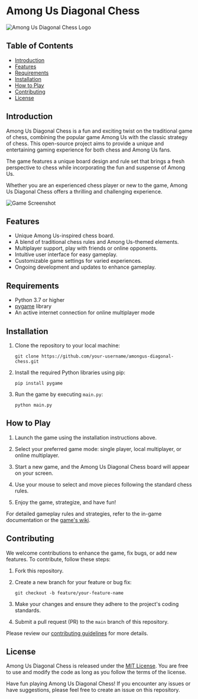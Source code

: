 # Among Us Diagonal Chess

![Among Us Diagonal Chess Logo](https://example.com/amongus-diagonal-chess-logo.png)

## Table of Contents
- [Introduction](#introduction)
- [Features](#features)
- [Requirements](#requirements)
- [Installation](#installation)
- [How to Play](#how-to-play)
- [Contributing](#contributing)
- [License](#license)

## Introduction

Among Us Diagonal Chess is a fun and exciting twist on the traditional game of chess, combining the popular game Among Us with the classic strategy of chess. This open-source project aims to provide a unique and entertaining gaming experience for both chess and Among Us fans.

The game features a unique board design and rule set that brings a fresh perspective to chess while incorporating the fun and suspense of Among Us.

Whether you are an experienced chess player or new to the game, Among Us Diagonal Chess offers a thrilling and challenging experience.

![Game Screenshot](https://example.com/amongus-diagonal-chess-screenshot.png)

## Features

- Unique Among Us-inspired chess board.
- A blend of traditional chess rules and Among Us-themed elements.
- Multiplayer support, play with friends or online opponents.
- Intuitive user interface for easy gameplay.
- Customizable game settings for varied experiences.
- Ongoing development and updates to enhance gameplay.

## Requirements

- Python 3.7 or higher
- [pygame](https://www.pygame.org/) library
- An active internet connection for online multiplayer mode

## Installation

1. Clone the repository to your local machine:
   ```shell
   git clone https://github.com/your-username/amongus-diagonal-chess.git
   ```

2. Install the required Python libraries using pip:
   ```shell
   pip install pygame
   ```

3. Run the game by executing `main.py`:
   ```shell
   python main.py
   ```

## How to Play

1. Launch the game using the installation instructions above.

2. Select your preferred game mode: single player, local multiplayer, or online multiplayer.

3. Start a new game, and the Among Us Diagonal Chess board will appear on your screen.

4. Use your mouse to select and move pieces following the standard chess rules.

5. Enjoy the game, strategize, and have fun!

For detailed gameplay rules and strategies, refer to the in-game documentation or the [game's wiki](https://github.com/your-username/amongus-diagonal-chess/wiki).

## Contributing

We welcome contributions to enhance the game, fix bugs, or add new features. To contribute, follow these steps:

1. Fork this repository.

2. Create a new branch for your feature or bug fix:

   ```shell
   git checkout -b feature/your-feature-name
   ```

3. Make your changes and ensure they adhere to the project's coding standards.

4. Submit a pull request (PR) to the `main` branch of this repository.

Please review our [contributing guidelines](CONTRIBUTING.md) for more details.

## License

Among Us Diagonal Chess is released under the [MIT License](LICENSE). You are free to use and modify the code as long as you follow the terms of the license.

Have fun playing Among Us Diagonal Chess! If you encounter any issues or have suggestions, please feel free to create an issue on this repository.